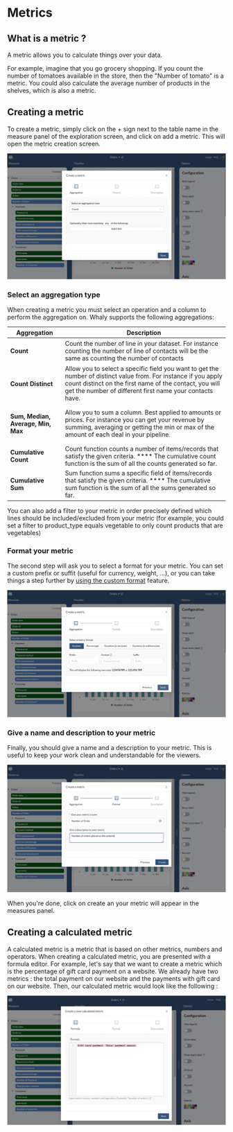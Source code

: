 # Metrics

## What is a metric ?

A metric allows you to calculate things over your data.

For example, imagine that you go grocery shopping. If you count the number of tomatoes available in the store, then the "Number of tomato" is a metric. You could also calculate the average number of products in the shelves, which is also a metric.

## Creating a metric

To create a metric, simply click on the + sign next to the table name in the measure panel of the exploration screen, and click on add a metric. This will open the metric creation screen.&#x20;

![](<../../../.gitbook/assets/image (204).png>)

### Select an aggregation type

When creating a metric you must select an operation and a column to perform the aggregation on. Whaly supports the following aggregations:

| Aggregation                             | Description                                                                                                                                                                                                                             |
| --------------------------------------- | --------------------------------------------------------------------------------------------------------------------------------------------------------------------------------------------------------------------------------------- |
| <h4>Count</h4>                          | Count the number of line in your dataset. For instance counting the number of line of contacts will be the same as counting the number of contacts                                                                                      |
| <h4>Count Distinct</h4>                 | Allow you to select a specific field you want to get the number of distinct value from. For instance if you apply count distinct on the first name of the contact, you will get the number of different first name your contacts have.  |
| <h4>Sum, Median, Average, Min, Max</h4> | Allow you to sum a column. Best applied to amounts or prices. For instance you can get your revenue by summing, averaging or getting the min or max of the amount of each deal in your pipeline.                                        |
| **Cumulative Count**                    | Count function counts a number of items/records that satisfy the given criteria. **** The cumulative count function is the sum of all the counts generated so far.                                                                      |
| **Cumulative Sum**                      | Sum function sums a specific field of items/records that satisfy the given criteria. **** The cumulative sum function is the sum of all the sums generated so far.                                                                      |

You can also add a filter to your metric in order precisely defined which lines should be included/excluded from your metric (for example, you could set a filter to product\_type equals vegetable to only count products that are vegetables)

### Format your metric

The second step will ask you to select a format for your metric. You can set a custom prefix or suffit (useful for currency, weight, ...), or you can take things a step further by [using the custom format](using-custom-format.md) feature.

![](<../../../.gitbook/assets/image (205).png>)

### Give a name and description to your metric

Finally, you should give a name and a description to your metric. This is useful to keep your work clean and understandable for the viewers.

![](<../../../.gitbook/assets/image (186).png>)

When you're done, click on create an your metric will appear in the measures panel.

## Creating a calculated metric

A calculated metric is a metric that is based on other metrics, numbers and operators. When creating a calculated metric, you are presented with a formula editor. For example, let's say that we want to create a metric which is the percentage of gift card payment on a website. We already have two metrics : the total payment on our website and the payments with gift card on our website. Then, our calculated metric would look like the following :&#x20;

![](<../../../.gitbook/assets/image (210).png>)
